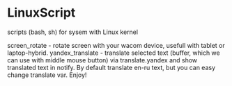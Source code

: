 # LinuxScript
scripts (bash, sh) for sysem with Linux kernel

screen_rotate - rotate screen with your wacom device, usefull with tablet or laptop-hybrid.
yandex_translate  - translate selected text (buffer, which we can use with middle mouse button) via translate.yandex and show translated text in notify. By default translate en-ru text, but you can easy change translate var. Enjoy! 
